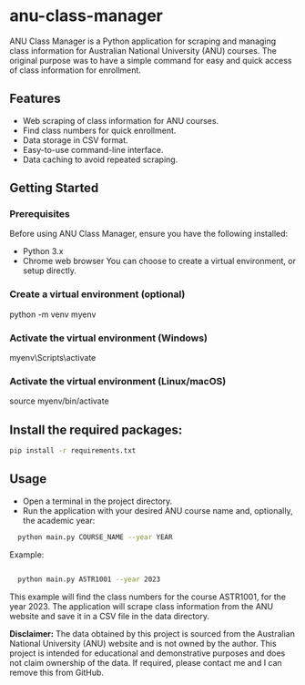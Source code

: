 # anu-class-manager

ANU Class Manager is a Python application for scraping and managing class information for Australian National University (ANU) courses.
The original purpose was to have a simple command for easy and quick access of class information for enrollment.

## Features

- Web scraping of class information for ANU courses.
- Find class numbers for quick enrollment.
- Data storage in CSV format.
- Easy-to-use command-line interface.
- Data caching to avoid repeated scraping.


## Getting Started

### Prerequisites

Before using ANU Class Manager, ensure you have the following installed:

- Python 3.x
- Chrome web browser
You can choose to create a virtual environment, or setup directly.

### Create a virtual environment (optional)
python -m venv myenv

### Activate the virtual environment (Windows)
myenv\Scripts\activate

### Activate the virtual environment (Linux/macOS)
source myenv/bin/activate

## Install the required packages:

```bash
pip install -r requirements.txt
```

## Usage

- Open a terminal in the project directory.
- Run the application with your desired ANU course name and, optionally, the academic year:
```bash
  python main.py COURSE_NAME --year YEAR
```  
Example:

```bash

  python main.py ASTR1001 --year 2023
```
This example will find the class numbers for the course ASTR1001, for the year 2023.
The application will scrape class information from the ANU website and save it in a CSV file in the data directory.



**Disclaimer:** The data obtained by this project is sourced from the Australian National University (ANU) website and is not owned by the author. This project is intended for educational and demonstrative purposes and does not claim ownership of the data. If required, please contact me and I can remove this from GitHub.
